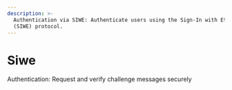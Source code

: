```yaml
---
description: >-
  Authentication via SIWE: Authenticate users using the Sign-In with Ethereum
  (SIWE) protocol.
---
```


# Siwe

Authentication: Request and verify challenge messages securely
